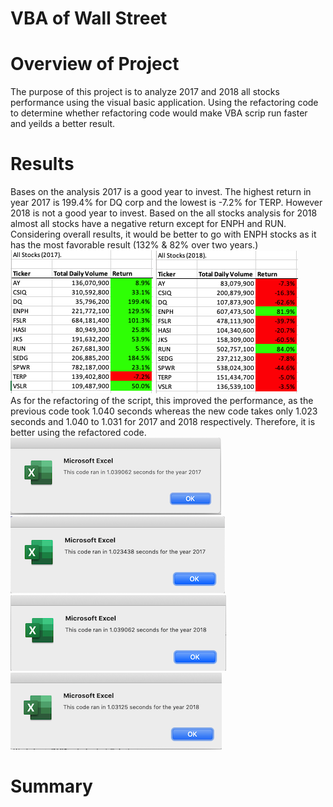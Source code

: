 # VBA of Wall Street
# Overview of Project
The purpose of this project is to analyze 2017 and 2018 all stocks performance using the visual basic application. Using the refactoring code to determine whether refactoring code would make VBA scrip run faster and yeilds a better result.

# Results
Bases on the analysis 2017 is a good year to invest. The highest return in year 2017 is 199.4% for DQ corp and the lowest is -7.2% for TERP.  However 2018 is not a good year to invest.  Based on the all stocks analysis for 2018 almost all stocks have a negative return except for ENPH and RUN. Considering overall results, it would be better to go with ENPH stocks as it has the most favorable result (132% & 82% over two years.)
<br/>![2017 AllStocksAnalysis.png](https://github.com/xujenny98/VBA_Challenge/blob/main/Resource/2017%20AllStocksAnalysis.png) ![2018 AllStocksAnalysis.png](https://github.com/xujenny98/VBA_Challenge/blob/main/Resource/2018%20AllStocksAnalysis.png)
<br/> As for the refactoring of the script, this improved the performance, as the previous code took 1.040 seconds whereas the new code takes only 1.023 seconds and 1.040 to 1.031 for 2017 and 2018 respectively. Therefore, it is better using the refactored code.
<br/> ![VBA_Challenge2_2017.png](https://github.com/xujenny98/VBA_Challenge/blob/main/Resource/VBA_Challenge2_2017.png)![VBA_Challenge_2017.png](https://github.com/xujenny98/VBA_Challenge/blob/main/Resource/VBA_Challenge_2017.png)
<br/> ![VBA_Challenge_2018.png](https://github.com/xujenny98/VBA_Challenge/blob/main/Resource/VBA_Challenge_2018.png) ![VBA_Challenge2_2018.png](https://github.com/xujenny98/VBA_Challenge/blob/main/Resource/VBA_Challenge2_2018.png)

# Summary
